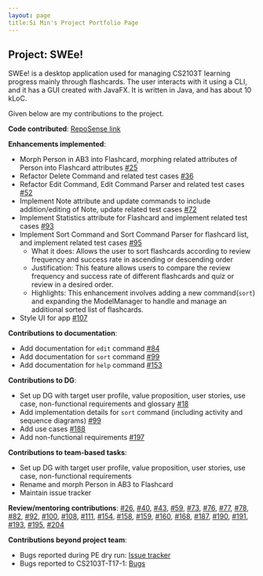 ```yaml
---
layout: page
title:Si Min's Project Portfolio Page
---
```


## Project: SWEe!

SWEe! is a desktop application used for managing CS2103T learning progress mainly through flashcards. The user interacts with it using a CLI, and it has a GUI created with JavaFX. It is written in Java, and has about 10 kLoC.

Given below are my contributions to the project.

**Code contributed**: [RepoSense link](https://nus-cs2103-ay2021s1.github.io/tp-dashboard/#breakdown=true&search=&sort=groupTitle&sortWithin=title&since=2020-08-14&timeframe=commit&mergegroup=&groupSelect=groupByRepos&checkedFileTypes=docs~functional-code~test-code~other&tabOpen=true&tabType=authorship&zFR=false&tabAuthor=minzzelo&tabRepo=AY2021S1-CS2103T-T17-2%2Ftp%5Bmaster%5D&authorshipIsMergeGroup=false&authorshipFileTypes=docs~functional-code~test-code)

**Enhancements implemented**:
* Morph Person in AB3 into Flashcard, morphing related attributes of Person into Flashcard attributes [#25](https://github.com/AY2021S1-CS2103T-T17-2/tp/pull/25)
* Refactor Delete Command and related test cases [#36](https://github.com/AY2021S1-CS2103T-T17-2/tp/pull/36)
* Refactor Edit Command, Edit Command Parser and related test cases [#52](https://github.com/AY2021S1-CS2103T-T17-2/tp/pull/52)
* Implement Note attribute and update commands to include addition/editing of Note, update related test cases [#72](https://github.com/AY2021S1-CS2103T-T17-2/tp/pull/72)
* Implement Statistics attribute for Flashcard and implement related test cases [#93](https://github.com/AY2021S1-CS2103T-T17-2/tp/pull/93)
* Implement Sort Command and Sort Command Parser for flashcard list, and implement related test cases [#95](https://github.com/AY2021S1-CS2103T-T17-2/tp/pull/95)
    * What it does: Allows the user to sort flashcards according to review frequency and success rate in ascending or descending order
    * Justification: This feature allows users to compare the review frequency and success rate of different flashcards and quiz or review in a desired order.
    * Highlights: This enhancement involves adding a new command(`sort`) and expanding the ModelManager to handle and manage an additional sorted list of flashcards.
* Style UI for app [#107](https://github.com/AY2021S1-CS2103T-T17-2/tp/pull/107)

**Contributions to documentation**:
* Add documentation for `edit` command [#84](https://github.com/AY2021S1-CS2103T-T17-2/tp/pull/84)
* Add documentation for `sort` command [#99](https://github.com/AY2021S1-CS2103T-T17-2/tp/pull/99)
* Add documentation for `help` command [#153](https://github.com/AY2021S1-CS2103T-T17-2/tp/pull/153)

<div style="page-break-after: always;"></div>

**Contributions to DG**:
* Set up DG with target user profile, value proposition, user stories, use case, non-functional requirements and glossary [#18](https://github.com/AY2021S1-CS2103T-T17-2/tp/pull/18)
* Add implementation details for `sort` command (including activity and sequence diagrams) [#99](https://github.com/AY2021S1-CS2103T-T17-2/tp/pull/99)
* Add use cases [#188](https://github.com/AY2021S1-CS2103T-T17-2/tp/pull/188)
* Add non-functional requirements [#197](https://github.com/AY2021S1-CS2103T-T17-2/tp/pull/197)

**Contributions to team-based tasks**:
* Set up DG with target user profile, value proposition, user stories, use case, non-functional requirements
* Rename and morph Person in AB3 to Flashcard
* Maintain issue tracker

**Review/mentoring contributions**: [#26](https://github.com/AY2021S1-CS2103T-T17-2/tp/pull/26), [#40](https://github.com/AY2021S1-CS2103T-T17-2/tp/pull/40), [#43](https://github.com/AY2021S1-CS2103T-T17-2/tp/pull/43),
[#59](https://github.com/AY2021S1-CS2103T-T17-2/tp/pull/59), [#73](https://github.com/AY2021S1-CS2103T-T17-2/tp/pull/73), [#76](https://github.com/AY2021S1-CS2103T-T17-2/tp/pull/76), 
[#77](https://github.com/AY2021S1-CS2103T-T17-2/tp/pull/77), [#78](https://github.com/AY2021S1-CS2103T-T17-2/tp/pull/78), [#82](https://github.com/AY2021S1-CS2103T-T17-2/tp/pull/82),
[#92](https://github.com/AY2021S1-CS2103T-T17-2/tp/pull/92), [#100](https://github.com/AY2021S1-CS2103T-T17-2/tp/pull/100), [#108](https://github.com/AY2021S1-CS2103T-T17-2/tp/pull/108),
[#111](https://github.com/AY2021S1-CS2103T-T17-2/tp/pull/111), [#154](https://github.com/AY2021S1-CS2103T-T17-2/tp/pull/154), [#158](https://github.com/AY2021S1-CS2103T-T17-2/tp/pull/158), 
[#159](https://github.com/AY2021S1-CS2103T-T17-2/tp/pull/159), [#160](https://github.com/AY2021S1-CS2103T-T17-2/tp/pull/160), [#168](https://github.com/AY2021S1-CS2103T-T17-2/tp/pull/168),
[#187](https://github.com/AY2021S1-CS2103T-T17-2/tp/pull/187), [#190](https://github.com/AY2021S1-CS2103T-T17-2/tp/pull/190), [#191](https://github.com/AY2021S1-CS2103T-T17-2/tp/pull/191),
[#193](https://github.com/AY2021S1-CS2103T-T17-2/tp/pull/193), [#195](https://github.com/AY2021S1-CS2103T-T17-2/tp/pull/195), [#204](https://github.com/AY2021S1-CS2103T-T17-2/tp/pull/204)

**Contributions beyond project team**:
* Bugs reported during PE dry run: [Issue tracker](https://github.com/minzzelo/ped/issues)
* Bugs reported to CS2103T-T17-1: [Bugs](https://docs.google.com/document/d/1-k0i_tu2YgV0siT0XVdLkNy0LIJMigC3J7IWJ0qCTT8)
